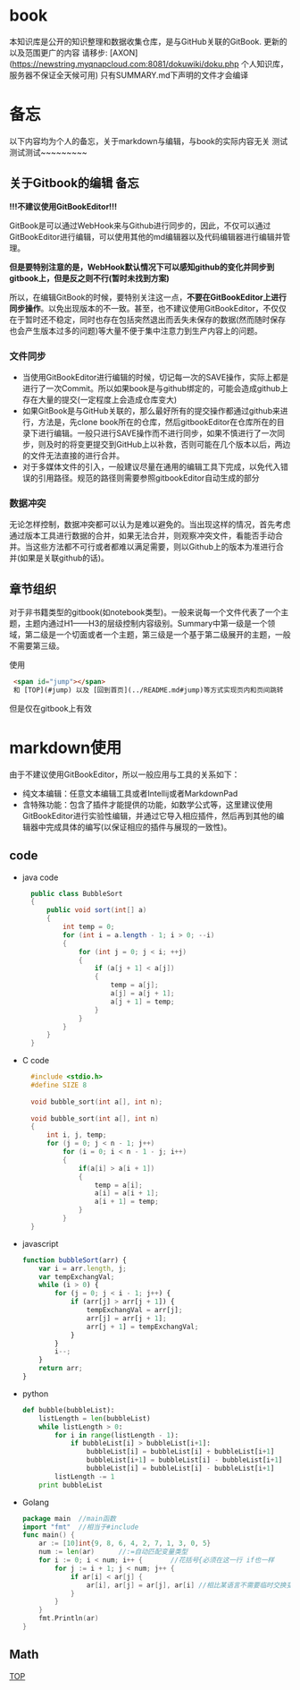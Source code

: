 <span id="jump"></span>
# book
本知识库是公开的知识整理和数据收集仓库，是与GitHub关联的GitBook.
更新的以及范围更广的内容 请移步: [AXON](https://newstring.myqnapcloud.com:8081/dokuwiki/doku.php 个人知识库，服务器不保证全天候可用)
只有SUMMARY.md下声明的文件才会编译
# 备忘
以下内容均为个人的备忘，关于markdown与编辑，与book的实际内容无关
测试测试测试~~~~~~~~~

## 关于Gitbook的编辑 备忘

**!!!不建议使用GitBookEditor!!!**

GitBook是可以通过WebHook来与Github进行同步的，因此，不仅可以通过GitBookEditor进行编辑，可以使用其他的md编辑器以及代码编辑器进行编辑并管理。

**但是要特别注意的是，WebHook默认情况下可以感知github的变化并同步到gitbook上，但是反之则不行\(暂时未找到方案\)**

所以，在编辑GitBook的时候，要特别关注这一点，**不要在GitBookEditor上进行同步操作**。以免出现版本的不一致。甚至，也不建议使用GitBookEditor，不仅仅在于暂时还不稳定，同时也存在包括突然退出而丢失未保存的数据\(然而随时保存也会产生版本过多的问题\)等大量不便于集中注意力到生产内容上的问题。

### 文件同步

* 当使用GitBookEditor进行编辑的时候，切记每一次的SAVE操作，实际上都是进行了一次Commit。所以如果book是与github绑定的，可能会造成github上存在大量的提交\(一定程度上会造成仓库变大\)
* 如果GitBook是与GitHub关联的，那么最好所有的提交操作都通过github来进行，方法是，先clone book所在的仓库，然后gitbookEditor在仓库所在的目录下进行编辑。一般只进行SAVE操作而不进行同步，如果不慎进行了一次同步，则及时的将变更提交到GitHub上以补救，否则可能在几个版本以后，两边的文件无法直接的进行合并。
* 对于多媒体文件的引入，一般建议尽量在通用的编辑工具下完成，以免代入错误的引用路径。规范的路径则需要参照gitbookEditor自动生成的部分

### 数据冲突

无论怎样控制，数据冲突都可以认为是难以避免的。当出现这样的情况，首先考虑通过版本工具进行数据的合并，如果无法合并，则观察冲突文件，看能否手动合并。当这些方法都不可行或者都难以满足需要，则以Github上的版本为准进行合并\(如果是关联github的话\)。

## 章节组织

对于非书籍类型的gitbook\(如notebook类型\)。一般来说每一个文件代表了一个主题，主题内通过H1——H3的层级控制内容级别。Summary中第一级是一个领域，第二级是一个切面或者一个主题，第三级是一个基于第二级展开的主题，一般不需要第三级。

使用
   ```html
    <span id="jump"></span>
    和 [TOP](#jump) 以及 [回到首页](../README.md#jump)等方式实现页内和页间跳转
   ```
但是仅在gitbook上有效

# markdown使用

由于不建议使用GitBookEditor，所以一般应用与工具的关系如下：

* 纯文本编辑：任意文本编辑工具或者Intellij或者MarkdownPad
* 含特殊功能：包含了插件才能提供的功能，如数学公式等，这里建议使用GitBookEditor进行实验性编辑，并通过它导入相应插件，然后再到其他的编辑器中完成具体的编写\(以保证相应的插件与展现的一致性\)。

## code

* java code
  ```java
    public class BubbleSort
    {
        public void sort(int[] a)
        {
            int temp = 0;
            for (int i = a.length - 1; i > 0; --i)
            {
                for (int j = 0; j < i; ++j)
                {
                    if (a[j + 1] < a[j])
                    {
                        temp = a[j];
                        a[j] = a[j + 1];
                        a[j + 1] = temp;
                    }
                }
            }
        }
    }
  ```
  
* C code

  ``` c
    #include <stdio.h>
    #define SIZE 8
     
    void bubble_sort(int a[], int n);
     
    void bubble_sort(int a[], int n)
    {
        int i, j, temp;
        for (j = 0; j < n - 1; j++)
            for (i = 0; i < n - 1 - j; i++)
            {
                if(a[i] > a[i + 1])
                {
                    temp = a[i];
                    a[i] = a[i + 1];
                    a[i + 1] = temp;
                }
            }
    }
  ```

* javascript
    ```javascript
    function bubbleSort(arr) {
        var i = arr.length, j;
        var tempExchangVal;
        while (i > 0) {
            for (j = 0; j < i - 1; j++) {
                if (arr[j] > arr[j + 1]) {
                    tempExchangVal = arr[j];
                    arr[j] = arr[j + 1];
                    arr[j + 1] = tempExchangVal;
                }
            }
            i--;
        }
        return arr;
    }
    ```
    
    
* python
    ```python
    def bubble(bubbleList):
        listLength = len(bubbleList)
        while listLength > 0:
            for i in range(listLength - 1):
                if bubbleList[i] > bubbleList[i+1]:
                    bubbleList[i] = bubbleList[i] + bubbleList[i+1]
                    bubbleList[i+1] = bubbleList[i] - bubbleList[i+1]
                    bubbleList[i] = bubbleList[i] - bubbleList[i+1]
            listLength -= 1
        print bubbleList
    ```
* Golang    
    ```go
    package main  //main函数
    import "fmt"  //相当于#include
    func main() {
        ar := [10]int{9, 8, 6, 4, 2, 7, 1, 3, 0, 5}
        num := len(ar)      //:=自动匹配变量类型
        for i := 0; i < num; i++ {       //花括号{必须在这一行 if也一样
            for j := i + 1; j < num; j++ {
                if ar[i] < ar[j] {
                    ar[i], ar[j] = ar[j], ar[i] //相比某语言不需要临时交换变量
                }
            }
        }
        fmt.Println(ar)
    }
    ```
## Math



[TOP](#jump)
